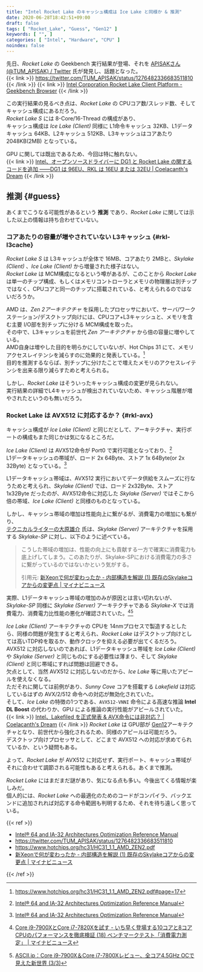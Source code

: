 ```yaml
---
title: "Intel Rocket Lake のキャッシュ構成は Ice Lake と同様か & 推測"
date: 2020-06-28T18:42:51+09:00
draft: false
tags: [ "Rocket_Lake", "Guess", "Gen12" ]
keywords: [ "", ]
categories: [ "Intel", "Hardware", "CPU" ]
noindex: false
---
```


先日、*Rocket Lake* の Geekbench 実行結果が登場、それを [APISAKさん (@TUM_APISAK) / Twitter](https://twitter.com/TUM_APISAK) 氏が発見し、話題となった。  
{{< link >}} <https://twitter.com/TUM_APISAK/status/1276482336683511810> {{< /link >}}
{{< link >}} [Intel Corporation Rocket Lake Client Platform - Geekbench Browser](https://browser.geekbench.com/v5/compute/1124595) {{< /link >}}

この実行結果の見るべき点は、*Rocket Lake* の CPUコア数/スレッド数、そしてキャッシュ構成にあるだろう。  
*Rocket Lake S* には 8-Core/16-Thread の構成があり、  
キャッシュ構成は *Ice Lake (Client)* 同様に L1命令キャッシュ 32KB、L1データキャッシュ 64KB、L2キャッシュ 512KB、L3キャッシュはコアあたり 2048KB(2MB) となっている。  

GPU に関しては既出であるため、今回は特に触れない。  
{{< link >}} [Intel、オープンソースドライバーに DG1 と Rocket Lake の関するコードを追加 ――DG1 は 96EU、RKL は 16EU または 32EU | Coelacanth's Dream](/posts/2020/05/08/intel-add-dg1-rkl-oss-driver/) {{< /link >}}

## 推測 {#guess}
あくまでこうなる可能性があるという **推測** であり、*Rocket Lake* に関しては示した以上の情報は持ち合わせていない。  

### コアあたりの容量が増やされていない L3キャッシュ {#rkl-l3cache}

*Rocket Lake S* は L3キャッシュが全体で 16MB、コアあたり 2MBと、*Skylake (Client)* 、*Ice Lake (Client)* から増量された様子はない。  
*Rocket Lake* は MCM構成になるという噂があるが、このことから *Rocket Lake* は単一のチップ構成、もしくはメモリコントローラとメモリの物理層は別チップではなく、CPUコアと同一のチップに搭載されている、と考えられるのではないだろうか。  

AMD は、*Zen 2アーキテクチャ* を採用したプロセッサにおいて、サーバ/ワークステーション/デスクトップ向けには、CPUコア+L3キャッシュと、メモリを含む主要 I/O部を別チップに分ける MCM構成を取った。  
その中で、L3キャッシュを前世代 *Zen アーキテクチャ* から倍の容量に増やしている。  
AMD自身は増やした目的を明らかにしていないが、Hot Chips 31 にて、メモリアクセスレイテンシを減らすのに効果的と発表している。[^hc31-amd-zen2]  
目的を推測するならば、別チップに分けたことで増えたメモリのアクセスレイテンシを出来る限り減らすためと考えられる。  

[^hc31-amd-zen2]: <https://www.hotchips.org/hc31/HC31_1.1_AMD_ZEN2.pdf#page=17>

しかし、*Rocket Lake* はそういったキャッシュ構成の変更が見られない。  
実行結果の詳細でL4キャッシュが検出されていないため、キャッシュ階層が増やされたというのも無いだろう。  

### Rocket Lake は AVX512 に対応するか？ {#rkl-avx}

キャッシュ構成が *Ice Lake (Client)* と同じだとして、アーキテクチャ、実行ポートの構成もまた同じかは気になるところだ。  

*Ice Lake (Client)* は AVX512命令が Port0 で実行可能となっており、[^icl-arch]  
L1データキャッシュの帯域が、ロード 2x 64Byte、ストア 1x 64Byte(or 2x 32Byte) となっている。[^icl-arch]  

[^icl-arch]: [Intel® 64 and IA-32 Architectures Optimization Reference Manual](https://software.intel.com/content/www/us/en/develop/download/intel-64-and-ia-32-architectures-optimization-reference-manual.html)

L1データキャッシュ帯域は、AVX512 実行においてデータ供給をスムーズに行なうためと考えられ、*Skylake (Client)* では、ロード 2x32Byte、ストア 1x32Byte だったのが、AVX512命令に対応した *Skylake (Server)* ではそこから倍の帯域、*Ice Lake (Client)* と同様のものとなっている。  

しかし、キャッシュ帯域の増加は性能向上に繋がるが、消費電力の増加にも繋がり、  
[テクニカルライターの大原雄介](http://yusuke-ohara.com/) 氏は、*Skylake (Server)* アーキテクチャを採用する *Skylake-SP* に対し、以下のように述べている。  

 > こうした帯域の増加は、性能の向上にも貢献する一方で確実に消費電力も底上げしてしまう。このあたりが、Skylake-SPにおける消費電力の多さに繋がっているのではないかという気がする。
 >
 > 引用元: [新Xeonで何が変わったか - 内部構造を解説 (1) 既存のSkylakeコアからの変更点 | マイナビニュース](https://news.mynavi.jp/article/20170725-xeon/)

実際、L1データキャッシュ帯域の増加のみが原因とは言い切れないが、*Skylake-SP* 同様に *Skylake (Server)* アーキテクチャである *Skylake-X* では消費電力、消費電力比性能の悪化が確認されていた。[^sky-x-1][^sky-x-2]  

[^sky-x-1]: [Core i9-7900XとCore i7-7820Xを試す - いち早く登場する10コアと8コアCPUのパフォーマンスを徹底検証 (18) ベンチマークテスト「消費電力測定」 | マイナビニュース](https://news.mynavi.jp/article/20170710-corex/18)
[^sky-x-2]: [ASCII.jp：Core i9-7900X＆Core i7-7800Xレビュー、全コア4.5GHz OCで見えた新世界 (3/3)](https://ascii.jp/elem/000/001/514/1514627/3/)

*Ice Lake (Client)* アーキテクチャの CPUを 14nmプロセスで製造するとしたら、同様の問題が発生すると考えられ、*Rocket Lake* はデスクトップ向けとしては高いTDP枠を取るか、動作クロックを抑える必要が出てくるだろう。  
AVX512 に対応しないのであれば、L1データキャッシュ帯域を *Ice Lake (Client)* や *Skylake (Server)* と同じものにする必要性は薄まり、そして *Skylake (Client)* と同じ帯域にすれば問題は回避できる。  
欠点として、当然 AVX512 に対応しないのだから、*Ice Lake* 等に用いたアピールを使えなくなる。  
ただそれに関しては前例があり、*Sunny Cove* コアを搭載する *Lakefield* は対応しているはずの AVX/2/512 命令への対応が無効化されていた。  
そして、*Ice Lake* の特徴の1つである、`AVX512-VNNI` 命令による高速な推論 **Intel DL Boost** の代わりか、GPU による推論の実行性能がアピールされていた。  
{{< link >}} [Intel、Lakefiled を正式発表 & AVX命令には非対応？ | Coelacanth's Dream](/posts/2020/06/13/intel-lakefiled-without-avx/) {{< /link >}}
*Rocket Lake* は GPU部が [Gen12](/tags/gen12)アーキテクチャとなり、前世代から強化されるため、同様のアピールは可能だろう。  
デスクトップ向けプロセッサとして、どこまで AVX512 への対応が求めてられているか、という疑問もある。  

よって、*Rocket Lake* が AVX512 に対応せず、実行ポート、キャッシュ帯域がそれに合わせて調節される可能性もあると考えられる。あくまで推測。  

*Rocket Lake* にはまだまだ謎があり、気になる点も多い。今後出てくる情報が楽しみだ。  
個人的には、*Rocket Lake* への最適化のためのコードがコンパイラ、バックエンドに追加されれば対応する命令範囲も判明するため、それを待ち遠しく思っている。  


{{< ref >}}

 * [Intel® 64 and IA-32 Architectures Optimization Reference Manual](https://software.intel.com/content/www/us/en/develop/download/intel-64-and-ia-32-architectures-optimization-reference-manual.html)
 * <https://twitter.com/TUM_APISAK/status/1276482336683511810>
 * <https://www.hotchips.org/hc31/HC31_1.1_AMD_ZEN2.pdf>
 * [新Xeonで何が変わったか - 内部構造を解説 (1) 既存のSkylakeコアからの変更点 | マイナビニュース](https://news.mynavi.jp/article/20170725-xeon/)

{{< /ref >}}
